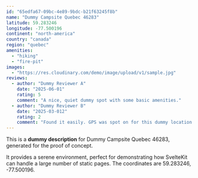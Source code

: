 ```yaml
---
id: "65edfa67-09bc-4e89-9bdc-b21f63245f8b"
name: "Dummy Campsite Quebec 46283"
latitude: 59.283246
longitude: -77.500196
continent: "north-america"
country: "canada"
region: "quebec"
amenities:
  - "hiking"
  - "fire-pit"
images:
  - "https://res.cloudinary.com/demo/image/upload/v1/sample.jpg"
reviews:
  - author: "Dummy Reviewer A"
    date: "2025-06-01"
    rating: 5
    comment: "A nice, quiet dummy spot with some basic amenities."
  - author: "Dummy Reviewer B"
    date: "2025-03-012"
    rating: 2
    comment: "Found it easily. GPS was spot on for this dummy location."
---
```


This is a **dummy description** for Dummy Campsite Quebec 46283, generated for the proof of concept.

It provides a serene environment, perfect for demonstrating how SvelteKit can handle a large number of static pages. The coordinates are 59.283246, -77.500196.
